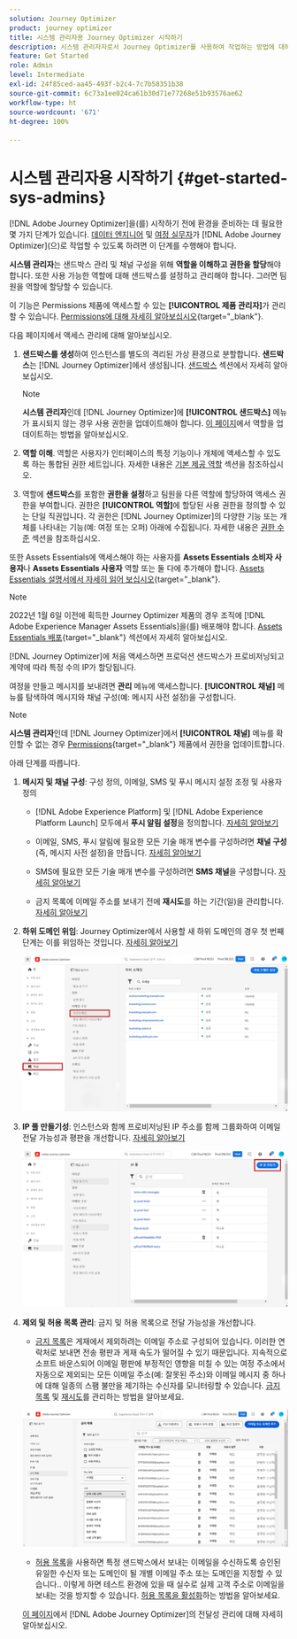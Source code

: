 ```yaml
---
solution: Journey Optimizer
product: journey optimizer
title: 시스템 관리자용 Journey Optimizer 시작하기
description: 시스템 관리자자로서 Journey Optimizer를 사용하여 작업하는 방법에 대해 자세히 알아보십시오
feature: Get Started
role: Admin
level: Intermediate
exl-id: 24f85ced-aa45-493f-b2c4-7c7b58351b38
source-git-commit: 6c73a1ee024ca61b30d71e77268e51b93576ae62
workflow-type: ht
source-wordcount: '671'
ht-degree: 100%

---
```


# 시스템 관리자용 시작하기 {#get-started-sys-admins}

[!DNL Adobe Journey Optimizer]을(를) 시작하기 전에 환경을 준비하는 데 필요한 몇 가지 단계가 있습니다.  [데이터 엔지니어](data-engineer.md) 및 [여정 실무자](marketer.md)가 [!DNL Adobe Journey Optimizer]&#x200B;(으)로 작업할 수 있도록 하려면 이 단계를 수행해야 합니다.

**시스템 관리자**&#x200B;는 샌드박스 관리 및 채널 구성을 위해 **역할을 이해하고 권한을 할당**&#x200B;해야 합니다. 또한 사용 가능한 역할에 대해 샌드박스를 설정하고 관리해야 합니다. 그러면 팀원을 역할에 할당할 수 있습니다.

이 기능은 Permissions 제품에 액세스할 수 있는 **[!UICONTROL 제품 관리자]**&#x200B;가 관리할 수 있습니다. [Permissions에 대해 자세히 알아보십시오](../../administration/permissions.md){target="_blank"}.

다음 페이지에서 액세스 관리에 대해 알아보십시오.

1. **샌드박스를 생성**&#x200B;하여 인스턴스를 별도의 격리된 가상 환경으로 분할합니다. **샌드박스**&#x200B;는 [!DNL Journey Optimizer]에서 생성됩니다. [샌드박스](../../administration/sandboxes.md) 섹션에서 자세히 알아보십시오.

   >[!NOTE]
   >**시스템 관리자**&#x200B;인데 [!DNL Journey Optimizer]에 **[!UICONTROL 샌드박스]** 메뉴가 표시되지 않는 경우 사용 권한을 업데이트해야 합니다. [이 페이지](../../administration/permissions.md#edit-product-profile)에서 역할을 업데이트하는 방법을 알아보십시오.

1. **역할 이해**. 역할은 사용자가 인터페이스의 특정 기능이나 개체에 액세스할 수 있도록 하는 통합된 권한 세트입니다. 자세한 내용은 [기본 제공 역할](../../administration/ootb-product-profiles.md) 섹션을 참조하십시오.

1. 역할에 **샌드박스**&#x200B;를 포함한 **권한을 설정**&#x200B;하고 팀원을 다른 역할에 할당하여 액세스 권한을 부여합니다. 권한은 **[!UICONTROL 역할]**&#x200B;에 할당된 사용 권한을 정의할 수 있는 단일 직권입니다. 각 권한은 [!DNL Journey Optimizer]의 다양한 기능 또는 개체를 나타내는 기능(예: 여정 또는 오퍼) 아래에 수집됩니다. 자세한 내용은 [권한 수준](../../administration/high-low-permissions.md) 섹션을 참조하십시오.

또한 Assets Essentials에 액세스해야 하는 사용자를 **Assets Essentials 소비자 사용자**&#x200B;나 **Assets Essentials 사용자** 역할 또는 둘 다에 추가해야 합니다. [Assets Essentials 설명서에서 자세히 읽어 보십시오](https://experienceleague.adobe.com/docs/experience-manager-assets-essentials/help/deploy-administer.html?lang=ko){target="_blank"}.

>[!NOTE]
>2022년 1월 6일 이전에 획득한 Journey Optimizer 제품의 경우 조직에 [!DNL Adobe Experience Manager Assets Essentials]을(를) 배포해야 합니다. [Assets Essentials 배포](https://experienceleague.adobe.com/docs/experience-manager-assets-essentials/help/deploy-administer.html?lang=ko){target="_blank"} 섹션에서 자세히 알아보십시오.

[!DNL Journey Optimizer]에 처음 액세스하면 프로덕션 샌드박스가 프로비저닝되고 계약에 따라 특정 수의 IP가 할당됩니다.

여정을 만들고 메시지를 보내려면 **관리** 메뉴에 액세스합니다. **[!UICONTROL 채널]** 메뉴를 탐색하여 메시지와 채널 구성(예: 메시지 사전 설정)을 구성합니다.

>[!NOTE]
>**시스템 관리자**&#x200B;인데 [!DNL Journey Optimizer]에서 **[!UICONTROL 채널]** 메뉴를 확인할 수 없는 경우 [Permissions](../../administration/permissions.md){target="_blank"} 제품에서 권한을 업데이트합니다.
>

아래 단계를 따릅니다.

1. **메시지 및 채널 구성**: 구성 정의, 이메일, SMS 및 푸시 메시지 설정 조정 및 사용자 정의

   * [!DNL Adobe Experience Platform] 및 [!DNL Adobe Experience Platform Launch] 모두에서 **푸시 알림 설정**&#x200B;을 정의합니다. [자세히 알아보기](../../push/push-gs.md)

   * 이메일, SMS, 푸시 알림에 필요한 모든 기술 매개 변수를 구성하려면 **채널 구성**&#x200B;(즉, 메시지 사전 설정)을 만듭니다. [자세히 알아보기](../../configuration/channel-surfaces.md)

   * SMS에 필요한 모든 기술 매개 변수를 구성하려면 **SMS 채널**&#x200B;을 구성합니다. [자세히 알아보기](../../sms/sms-configuration.md)

   * 금지 목록에 이메일 주소를 보내기 전에 **재시도**&#x200B;를 하는 기간(일)을 관리합니다. [자세히 알아보기](../../configuration/manage-suppression-list.md)

1. **하위 도메인 위임**: Journey Optimizer에서 사용할 새 하위 도메인의 경우 첫 번째 단계는 이를 위임하는 것입니다. [자세히 알아보기](../../configuration/about-subdomain-delegation.md)

   ![](../assets/subdomain.png)

1. **IP 풀 만들기성**: 인스턴스와 함께 프로비저닝된 IP 주소를 함께 그룹화하여 이메일 전달 가능성과 평판을 개선합니다. [자세히 알아보기](../../configuration/ip-pools.md)

   ![](../assets/ip-pool.png)

1. **제외 및 허용 목록 관리**: 금지 및 허용 목록으로 전달 가능성을 개선합니다.

   * [금지 목록](../../reports/suppression-list.md)은 게재에서 제외하려는 이메일 주소로 구성되어 있습니다. 이러한 연락처로 보내면 전송 평판과 게재 속도가 떨어질 수 있기 때문입니다. 지속적으로 소프트 바운스되어 이메일 평판에 부정적인 영향을 미칠 수 있는 여정 주소에서 자동으로 제외되는 모든 이메일 주소(예: 잘못된 주소)와 이메일 메시지 중 하나에 대해 일종의 스팸 불만을 제기하는 수신자를 모니터링할 수 있습니다. [금지 목록](../../configuration/manage-suppression-list.md) 및 [재시도](../../configuration/retries.md)를 관리하는 방법을 알아보세요.

   ![](../assets/suppression-list-filtering-example.png)

   * [허용 목록](../../configuration/allow-list.md)을 사용하면 특정 샌드박스에서 보내는 이메일을 수신하도록 승인된 유일한 수신자 또는 도메인이 될 개별 이메일 주소 또는 도메인을 지정할 수 있습니다.. 이렇게 하면 테스트 환경에 있을 때 실수로 실제 고객 주소로 이메일을 보내는 것을 방지할 수 있습니다. [허용 목록을 활성화](../../configuration/allow-list.md)하는 방법을 알아보세요.

   [이 페이지](../../reports/deliverability.md)에서 [!DNL Adobe Journey Optimizer]의 전달성 관리에 대해 자세히 알아보십시오.
